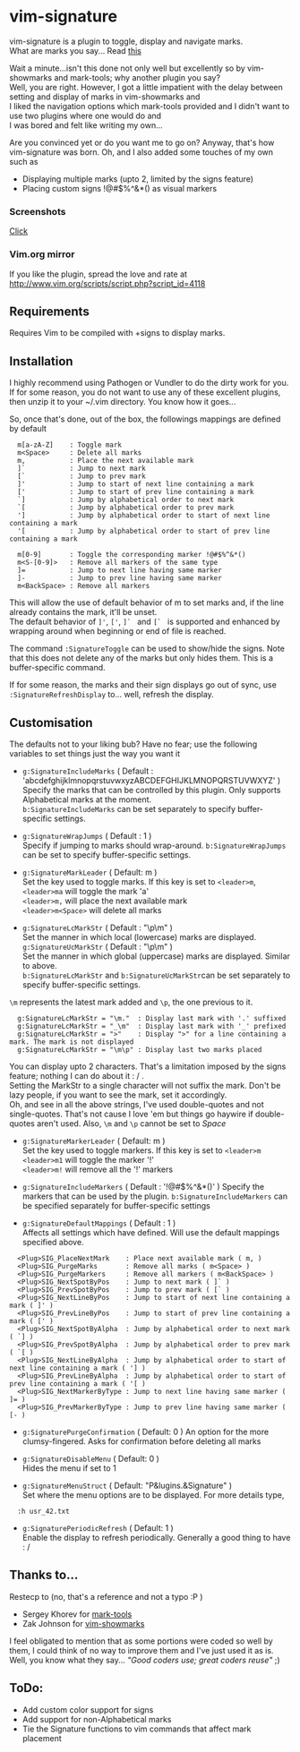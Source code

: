 # vim-signature
vim-signature is a plugin to toggle, display and navigate marks.  
What are marks you say... Read [this](http://vim.wikia.com/wiki/Using_marks)
  
Wait a minute...isn't this done not only well but excellently so by vim-showmarks
and mark-tools; why another plugin you say?  
Well, you are right. However, I got a little impatient with the delay between
setting and display of marks in vim-showmarks and  
I liked the navigation options which mark-tools provided and I didn't want to
use two plugins where one would do and  
I was bored and felt like writing my own...  
  
Are you convinced yet or do you want me to go on? Anyway, that's how vim-signature was born.
Oh, and I also added some touches of my own such as
* Displaying multiple marks (upto 2, limited by the signs feature)  
* Placing custom signs !@#$%^&*() as visual markers  
  
### Screenshots
[Click](http://imgur.com/a/bPp3m#0)

### Vim.org mirror
If you like the plugin, spread the love and rate at http://www.vim.org/scripts/script.php?script_id=4118  


## Requirements
Requires Vim to be compiled with +signs to display marks.


## Installation
I highly recommend using Pathogen or Vundler to do the dirty work for you. If
for some reason, you do not want to use any of these excellent plugins, then
unzip it to your ~/.vim directory. You know how it goes...  

So, once that's done, out of the box, the followings mappings are defined by
default

````
  m[a-zA-Z]    : Toggle mark  
  m<Space>     : Delete all marks
  m,           : Place the next available mark
  ]`           : Jump to next mark
  [`           : Jump to prev mark
  ]'           : Jump to start of next line containing a mark  
  ['           : Jump to start of prev line containing a mark  
  `]           : Jump by alphabetical order to next mark  
  `[           : Jump by alphabetical order to prev mark  
  ']           : Jump by alphabetical order to start of next line containing a mark  
  '[           : Jump by alphabetical order to start of prev line containing a mark 

  m[0-9]       : Toggle the corresponding marker !@#$%^&*()
  m<S-[0-9]>   : Remove all markers of the same type  
  ]=           : Jump to next line having same marker  
  ]-           : Jump to prev line having same marker  
  m<BackSpace> : Remove all markers  
````

This will allow the use of default behavior of m to set marks and, if the line
already contains the mark, it'll be unset.  
The default behavior of `]'`, `['`, ``]` `` and ``[` `` is supported and enhanced by
wrapping around when beginning or end of file is reached.  
  
The command `:SignatureToggle` can be used to show/hide the signs.
Note that this does not delete any of the marks but only hides them.
This is a buffer-specific command.  
  
If for some reason, the marks and their sign displays go out of sync, 
use `:SignatureRefreshDisplay` to... well, refresh the display.  
  

## Customisation
The defaults not to your liking bub? Have no fear; use the following
variables to set things just the way you want it  

* `g:SignatureIncludeMarks` ( Default : 'abcdefghijklmnopqrstuvwxyzABCDEFGHIJKLMNOPQRSTUVWXYZ' )  
  Specify the marks that can be controlled by this plugin.
  Only supports Alphabetical marks at the moment.  
  `b:SignatureIncludeMarks` can be set separately to specify buffer-specific settings.  
  
* `g:SignatureWrapJumps` ( Default : 1 )  
  Specify if jumping to marks should wrap-around.
  `b:SignatureWrapJumps` can be set to specify buffer-specific settings.  
  
* `g:SignatureMarkLeader` ( Default: m )  
  Set the key used to toggle marks.  If this key is set to `<leader>m`,  
    `<leader>ma` will toggle the mark 'a'  
    `<leader>m,` will place the next available mark  
    `<leader>m<Space>` will delete all marks  

* `g:SignatureLcMarkStr` ( Default : "\p\m" )  
  Set the manner in which local (lowercase) marks are displayed.  
  `g:SignatureUcMarkStr` ( Default : "\p\m" )  
  Set the manner in which global (uppercase) marks are displayed. Similar to above.  
  `b:SignatureLcMarkStr` and `b:SignatureUcMarkStr`can be set separately to specify buffer-specific settings.  
  
`\m` represents the latest mark added and `\p`, the one previous to it.
````
  g:SignatureLcMarkStr = "\m."  : Display last mark with '.' suffixed  
  g:SignatureLcMarkStr = "_\m"  : Display last mark with '_' prefixed  
  g:SignatureLcMarkStr = ">"    : Display ">" for a line containing a mark. The mark is not displayed  
  g:SignatureLcMarkStr = "\m\p" : Display last two marks placed  
````

You can display upto 2 characters. That's a limitation imposed by the signs
feature; nothing I can do about it : / .  
Setting the MarkStr to a single character will not suffix the mark.
Don't be lazy people, if you want to see the mark, set it accordingly.  
Oh, and see in all the above strings, I've used double-quotes and not
single-quotes. That's not cause I love 'em but things go haywire if
double-quotes aren't used. Also, `\m` and `\p` cannot be set to _Space_  

* `g:SignatureMarkerLeader` ( Default: m )  
  Set the key used to toggle markers.  If this key is set to `<leader>m`  
    `<leader>m1` will toggle the marker '!'  
    `<leader>m!` will remove all the '!' markers  
  
* `g:SignatureIncludeMarkers` ( Default : '!@#$%^&*()' )
  Specify the markers that can be used by the plugin.
  `b:SignatureIncludeMarkers` can be specified separately for buffer-specific settings  

* `g:SignatureDefaultMappings` ( Default : 1 )  
  Affects all settings which have <Plug> defined. Will use the default mappings specified above.  

````
  <Plug>SIG_PlaceNextMark    : Place next available mark ( m, )
  <Plug>SIG_PurgeMarks       : Remove all marks ( m<Space> )
  <Plug>SIG_PurgeMarkers     : Remove all markers ( m<BackSpace> ) 
  <Plug>SIG_NextSpotByPos    : Jump to next mark ( ]` ) 
  <Plug>SIG_PrevSpotByPos    : Jump to prev mark ( [` ) 
  <Plug>SIG_NextLineByPos    : Jump to start of next line containing a mark ( ]' ) 
  <Plug>SIG_PrevLineByPos    : Jump to start of prev line containing a mark ( [' )  
  <Plug>SIG_NextSpotByAlpha  : Jump by alphabetical order to next mark ( `] )  
  <Plug>SIG_PrevSpotByAlpha  : Jump by alphabetical order to prev mark ( `[ )  
  <Plug>SIG_NextLineByAlpha  : Jump by alphabetical order to start of next line containing a mark ( '] )  
  <Plug>SIG_PrevLineByAlpha  : Jump by alphabetical order to start of prev line containing a mark ( '[ )  
  <Plug>SIG_NextMarkerByType : Jump to next line having same marker ( ]= ) 
  <Plug>SIG_PrevMarkerByType : Jump to prev line having same marker ( [- ) 
````

* `g:SignaturePurgeConfirmation` ( Default: 0 )
  An option for the more clumsy-fingered. Asks for confirmation before deleting all marks

* `g:SignatureDisableMenu` ( Default: 0 )  
  Hides the menu if set to 1  

* `g:SignatureMenuStruct` ( Default: "P&lugins.&Signature" )  
  Set where the menu options are to be displayed. For more details type,
````
  :h usr_42.txt
````

* `g:SignaturePeriodicRefresh` ( Default: 1 )  
  Enable the display to refresh periodically. Generally a good thing to have : /  


## Thanks to...
Restecp to (no, that's a reference and not a typo :P )  
* Sergey Khorev for [mark-tools](http://www.vim.org/scripts/script.php?script_id=2929)
* Zak Johnson for [vim-showmarks](https://github.com/zakj/vim-showmarks)  

I feel obligated to mention that as some portions were coded so well by
them, I could think of no way to improve them and I've just used it as is.  
Well, you know what they say... _"Good coders use; great coders reuse"_ ;)


## ToDo:
* Add custom color support for signs
* Add support for non-Alphabetical marks
* Tie the Signature functions to vim commands that affect mark placement
